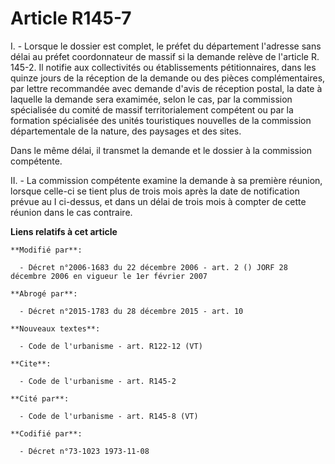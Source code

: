# Article R145-7

I. - Lorsque le dossier est complet, le préfet du département l'adresse sans délai au préfet coordonnateur de massif si la
demande relève de l'article R. 145-2. Il notifie aux collectivités ou établissements pétitionnaires, dans les quinze jours de
la réception de la demande ou des pièces complémentaires, par lettre recommandée avec demande d'avis de réception postal, la
date à laquelle la demande sera examimée, selon le cas, par la commission spécialisée du comité de massif territorialement
compétent ou par la formation spécialisée des unités touristiques nouvelles de la commission départementale de la nature, des
paysages et des sites. 

Dans le même délai, il transmet la demande et le dossier à la commission compétente. 

II. - La commission compétente examine la demande à sa première réunion, lorsque celle-ci se tient plus de trois mois après
la date de notification prévue au I ci-dessus, et dans un délai de trois mois à compter de cette réunion dans le cas
contraire.

**Liens relatifs à cet article**

	**Modifié par**:

	  - Décret n°2006-1683 du 22 décembre 2006 - art. 2 () JORF 28 décembre 2006 en vigueur le 1er février 2007

	**Abrogé par**:

	  - Décret n°2015-1783 du 28 décembre 2015 - art. 10

	**Nouveaux textes**:

	  - Code de l'urbanisme - art. R122-12 (VT)

	**Cite**:

	  - Code de l'urbanisme - art. R145-2

	**Cité par**:

	  - Code de l'urbanisme - art. R145-8 (VT)

	**Codifié par**:

	  - Décret n°73-1023 1973-11-08
